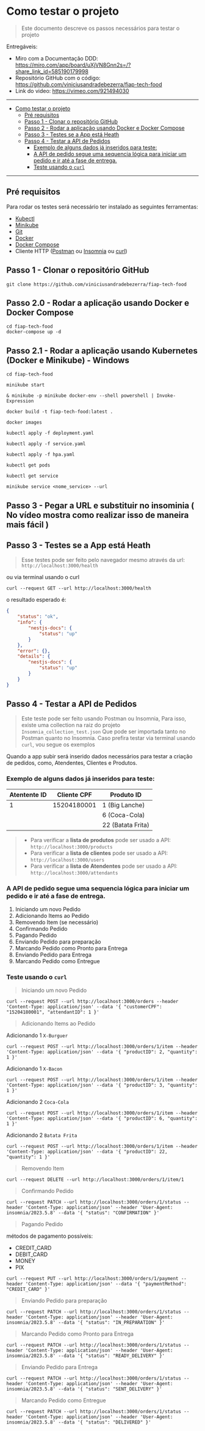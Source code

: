 # Como testar o projeto

> Este documento descreve os passos necessários para testar o projeto 

Entregáveis:
- Miro com a Documentação DDD: https://miro.com/app/board/uXjVN8Gnn2s=/?share_link_id=585190179998
- Repositório GitHub com o código: https://github.com/viniciusandradebezerra/fiap-tech-food
- Link do video: https://vimeo.com/921494030

---

- [Como testar o projeto](#como-testar-o-projeto)
  - [Pré requisitos](#pré-requisitos)
  - [Passo 1 - Clonar o repositório GitHub](#passo-1---clonar-o-repositório-github)
  - [Passo 2 - Rodar a aplicação usando Docker e Docker Compose](#passo-2---rodar-a-aplicação-usando-docker-e-docker-compose)
  - [Passo 3 - Testes se a App está Heath](#passo-3---testes-se-a-app-está-heath)
  - [Passo 4 - Testar a API de Pedidos](#passo-4---testar-a-api-de-pedidos)
    - [Exemplo de alguns dados já inseridos para teste:](#exemplo-de-alguns-dados-já-inseridos-para-teste)
    - [A API de pedido segue uma sequencia lógica para iniciar um  pedido e ir até a fase de entrega.](#a-api-de-pedido-segue-uma-sequencia-lógica-para-iniciar-um--pedido-e-ir-até-a-fase-de-entrega)
    - [Teste usando o `curl`](#teste-usando-o-curl)

---

## Pré requisitos

Para rodar os testes será necessário ter instalado as seguintes ferramentas:

- [Kubectl](https://kubernetes.io/docs/tasks/tools/)
- [Minikube](https://minikube.sigs.k8s.io/docs/start/)
- [Git](https://git-scm.com/downloads)
- [Docker](https://docs.docker.com/engine/install/)
- [Docker Compose](https://docs.docker.com/compose/install/linux/)
- Cliente HTTP ([Postman](https://www.postman.com/downloads/) ou [Insomnia](https://insomnia.rest/download) ou [curl](https://curl.se/docs/manpage.html))

## Passo 1 - Clonar o repositório GitHub

```shell
git clone https://github.com/viniciusandradebezerra/fiap-tech-food
```

## Passo 2.0 - Rodar a aplicação usando Docker e Docker Compose

```shell
cd fiap-tech-food
docker-compose up -d
```

## Passo 2.1 - Rodar a aplicação usando Kubernetes (Docker e Minikube) - Windows

```shell
cd fiap-tech-food

minikube start

& minikube -p minikube docker-env --shell powershell | Invoke-Expression

docker build -t fiap-tech-food:latest .

docker images

kubectl apply -f deployment.yaml

kubectl apply -f service.yaml

kubectl apply -f hpa.yaml

kubectl get pods

kubectl get service

minikube service <nome_service> --url
```

## Passo 3 - Pegar a URL e substituir no insominia ( No vídeo mostra como realizar isso de maneira mais fácil ) 

## Passo 3 - Testes se a App está Heath

> Esse testes pode ser feito pelo navegador mesmo através da url: `http://localhost:3000/health`

ou via terminal usando o curl

```shell
curl --request GET --url http://localhost:3000/health
```

o resultado esperado é:
```json
{
	"status": "ok",
	"info": {
		"nestjs-docs": {
			"status": "up"
		}
	},
	"error": {},
	"details": {
		"nestjs-docs": {
			"status": "up"
		}
	}
}
```

## Passo 4 - Testar a API de Pedidos

> Este teste pode ser feito usando Postman ou Insomnia, 
> Para isso, existe uma collection na raiz do projeto `Insomnia_collection_test.json` 
> Que pode ser importada tanto no Postman quanto no Insomnia. 
> Caso prefira testar via terminal usando `curl`, vou segue os exemplos  
  
Quando a app subir será inserido dados necessários para testar a criação de pedidos, como, Atendentes, Clientes e Produtos.

### Exemplo de alguns dados já inseridos para teste: 

| Atentente ID  | Cliente CPF | Produto ID        |
|---------------|-------------|-------------------|
| 1             | 15204180001 | 1 (Big Lanche)    |
|               |             | 6 (Coca-Cola)     |
|               |             | 22 (Batata Frita) |

 > - Para verificar a **lista de produtos** pode ser usado a API: `http://localhost:3000/products`
> - Para verificar a **lista de clientes** pode ser usado a API: `http://localhost:3000/users`
> - Para verificar a **lista de Atendentes** pode ser usado a API: `http://localhost:3000/attendants`


### A API de pedido segue uma sequencia lógica para iniciar um  pedido e ir até a fase de entrega.  

1. Iniciando um novo Pedido
2. Adicionando Items ao Pedido
3. Removendo Item (se necessário) 
4. Confirmando Pedido
5. Pagando Pedido
6. Enviando Pedido para preparação
7. Marcando Pedido como Pronto para Entrega
8. Enviando Pedido para Entrega
9. Marcando Pedido como Entregue

### Teste usando o `curl`

> Iniciando um novo Pedido

```shell
curl --request POST --url http://localhost:3000/orders --header 'Content-Type: application/json' --data '{ "customerCPF": "15204180001", "attendantID": 1 }'
```

> Adicionando Items ao Pedido

Adicionando 1 `X-Burguer`

```shell
curl --request POST --url http://localhost:3000/orders/1/item --header 'Content-Type: application/json' --data '{ "productID": 2, "quantity": 1 }'
```

Adicionando 1 `X-Bacon`

```shell
curl --request POST --url http://localhost:3000/orders/1/item --header 'Content-Type: application/json' --data '{ "productID": 3, "quantity": 1 }'
```

Adicionando 2 `Coca-Cola`

```shell
curl --request POST --url http://localhost:3000/orders/1/item --header 'Content-Type: application/json' --data '{ "productID": 6, "quantity": 1 }'
```

Adicionando 2 `Batata Frita`

```shell
curl --request POST --url http://localhost:3000/orders/1/item --header 'Content-Type: application/json' --data '{ "productID": 22, "quantity": 1 }'
```

> Removendo Item

```shell
curl --request DELETE --url http://localhost:3000/orders/1/item/1
```

> Confirmando Pedido

```shell
curl --request PATCH --url http://localhost:3000/orders/1/status --header 'Content-Type: application/json' --header 'User-Agent: insomnia/2023.5.8' --data '{ "status": "CONFIRMATION" }'
```

> Pagando Pedido

métodos de pagamento possíveis:

- CREDIT_CARD
- DEBIT_CARD
- MONEY
- PIX

```shell
curl --request PUT --url http://localhost:3000/orders/1/payment --header 'Content-Type: application/json' --data '{ "paymentMethod": "CREDIT_CARD" }'
```

> Enviando Pedido para preparação

```shell
curl --request PATCH --url http://localhost:3000/orders/1/status --header 'Content-Type: application/json' --header 'User-Agent: insomnia/2023.5.8' --data '{ "status": "IN_PREPARATION" }'
```

> Marcando Pedido como Pronto para Entrega

```shell
curl --request PATCH --url http://localhost:3000/orders/1/status --header 'Content-Type: application/json' --header 'User-Agent: insomnia/2023.5.8' --data '{ "status": "READY_DELIVERY" }'
```

> Enviando Pedido para Entrega

```shell
curl --request PATCH --url http://localhost:3000/orders/1/status --header 'Content-Type: application/json' --header 'User-Agent: insomnia/2023.5.8' --data '{ "status": "SENT_DELIVERY" }'
```

> Marcando Pedido como Entregue

```shell
curl --request PATCH --url http://localhost:3000/orders/1/status --header 'Content-Type: application/json' --header 'User-Agent: insomnia/2023.5.8' --data '{ "status": "DELIVERED" }'
```